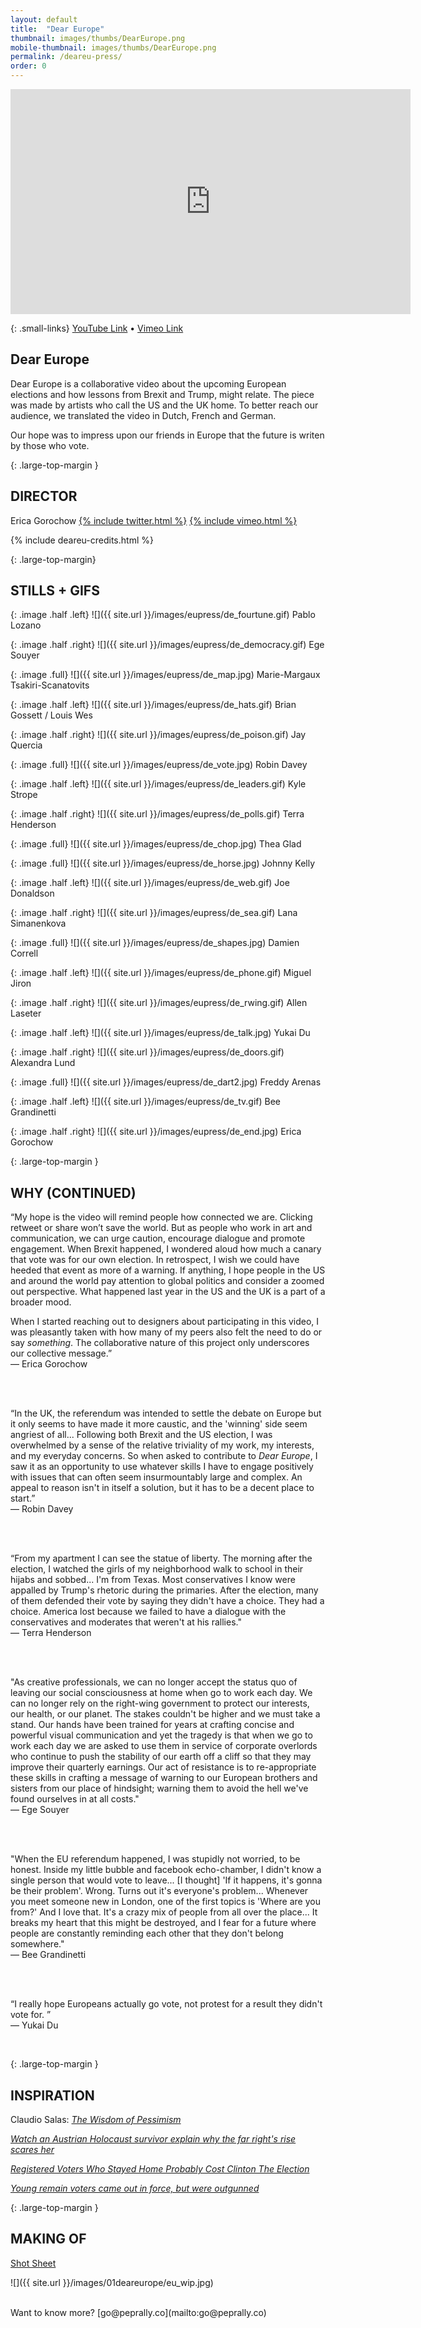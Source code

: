 ```yaml
---
layout: default
title:  "Dear Europe"
thumbnail: images/thumbs/DearEurope.png
mobile-thumbnail: images/thumbs/DearEurope.png
permalink: /deareu-press/
order: 0
---
```


<div class='embed-container no-bottom-margin'>
    <iframe src="https://player.vimeo.com/video/171939446" width="640" height="360" frameborder="0" webkitallowfullscreen mozallowfullscreen allowfullscreen></iframe>
</div>

{: .small-links}
[YouTube Link](http://vimeo.com/171939446) • [Vimeo Link](http://vimeo.com/171939446)

## **Dear Europe**
Dear Europe is a collaborative video about the upcoming European elections and how lessons from Brexit and Trump, might relate. The piece was made by artists who call the US and the UK home. To better reach our audience, we translated the video in Dutch, French and German.

Our hope was to impress upon our friends in Europe that the future is writen by those who vote.


{: .large-top-margin }


## DIRECTOR
<div class="person">
  Erica Gorochow
  <a class="twitter" href="http://twitter.com/gorociao">{% include twitter.html %}</a>
  <a class="vimeo" href="https://vimeo.com/peprally">{% include vimeo.html %}</a>
</div>

{% include deareu-credits.html %}

{: .large-top-margin}
## **STILLS + GIFS**

{: .image .half .left}
![]({{ site.url }}/images/eupress/de_fourtune.gif) Pablo Lozano  

{: .image .half .right}
![]({{ site.url }}/images/eupress/de_democracy.gif) Ege Souyer

{: .image .full}
![]({{ site.url }}/images/eupress/de_map.jpg) Marie-Margaux Tsakiri-Scanatovits

{: .image .half .left}
![]({{ site.url }}/images/eupress/de_hats.gif) Brian Gossett / Louis Wes

{: .image .half .right}
![]({{ site.url }}/images/eupress/de_poison.gif) Jay Quercia

{: .image .full}
![]({{ site.url }}/images/eupress/de_vote.jpg) Robin Davey

{: .image .half .left}
![]({{ site.url }}/images/eupress/de_leaders.gif) Kyle Strope

{: .image .half .right}
![]({{ site.url }}/images/eupress/de_polls.gif) Terra Henderson

{: .image .full}
![]({{ site.url }}/images/eupress/de_chop.jpg) Thea Glad

{: .image .full}
![]({{ site.url }}/images/eupress/de_horse.jpg) Johnny Kelly

{: .image .half .left}
![]({{ site.url }}/images/eupress/de_web.gif) Joe Donaldson

{: .image .half .right}
![]({{ site.url }}/images/eupress/de_sea.gif) Lana Simanenkova

{: .image .full}
![]({{ site.url }}/images/eupress/de_shapes.jpg) Damien Correll

{: .image .half .left}
![]({{ site.url }}/images/eupress/de_phone.gif) Miguel Jiron

{: .image .half .right}
![]({{ site.url }}/images/eupress/de_rwing.gif) Allen Laseter

{: .image .half .left}
![]({{ site.url }}/images/eupress/de_talk.jpg) Yukai Du

{: .image .half .right}
![]({{ site.url }}/images/eupress/de_doors.gif) Alexandra Lund

{: .image .full}
![]({{ site.url }}/images/eupress/de_dart2.jpg) Freddy Arenas

{: .image .half .left}
![]({{ site.url }}/images/eupress/de_tv.gif) Bee Grandinetti

{: .image .half .right}
![]({{ site.url }}/images/eupress/de_end.jpg) Erica Gorochow








{: .large-top-margin }
## **WHY (CONTINUED)**
“My hope is the video will remind people how connected we are. Clicking retweet or share won’t save the world. But as people who work in art and communication, we can urge caution, encourage dialogue and promote engagement. When Brexit happened, I wondered aloud how much a canary that vote was for our own election. In retrospect, I wish we could have heeded that event as more of a warning. If anything, I hope people in the US and around the world pay attention to global politics and consider a zoomed out perspective. What happened last year in the US and the UK is a part of a broader mood.

When I started reaching out to designers about participating in this video, I was pleasantly taken with how many of my peers also felt the need to do or say *something*. The collaborative nature of this project only underscores our collective message.”
<br/>— Erica Gorochow  

<br/>
<br/>


“In the UK, the referendum was intended to settle the debate on Europe but it only seems to have made it more caustic, and the 'winning' side seem angriest of all...
Following both Brexit and the US election, I was overwhelmed by a sense of the relative triviality of my work, my interests, and my everyday concerns. So when asked to contribute to *Dear Europe*, I saw it as an opportunity to use whatever skills I have to engage positively with issues that can often seem insurmountably large and complex. An appeal to reason isn't in itself a solution, but it has to be a decent place to start.”<br/>
— Robin Davey

<br/><br/>


“From my apartment I can see the statue of liberty. The morning after the election, I watched the girls of my neighborhood walk to school in their hijabs and sobbed... I'm from Texas. Most conservatives I know were appalled by Trump's rhetoric during the primaries. After the election, many of them defended their vote by saying they didn't have a choice. They had a choice. America lost because we failed to have a dialogue with the conservatives and moderates that weren't at his rallies."
<br/>— Terra Henderson

<br/><br/>

"As creative professionals, we can no longer accept the status quo of leaving our social consciousness at home when go to work each day. We can no longer rely on the right-wing government to protect our interests, our health, or our planet. The stakes couldn't be higher and we must take a stand. Our hands have been trained for years at crafting concise and powerful visual communication and yet the tragedy is that when we go to work each day we are asked to use them in service of corporate overlords who continue to push the stability of our earth off a cliff so that they may improve their quarterly earnings. Our act of resistance is to re-appropriate these skills in crafting a message of warning to our European brothers and sisters from our place of hindsight; warning them to avoid the hell we've found ourselves in at all costs."
<br/>
— Ege Souyer

<br/><br/>

"When the EU referendum happened, I was stupidly not worried, to be honest. Inside my little bubble and facebook echo-chamber, I didn't know a single person that would vote to leave... [I thought] 'If it happens, it's gonna be their problem'. Wrong. Turns out it's everyone's problem... Whenever you meet someone new in London, one of the first topics is 'Where are you from?' And I love that. It's a crazy mix of people from all over the place... It breaks my heart that this might be destroyed, and I fear for a future where people are constantly reminding each other that they don't belong somewhere."
<br/>
—  Bee Grandinetti

<br/><br/>

“I really hope Europeans actually go vote, not protest for a result they didn't vote for. ”<br/>
— Yukai Du

<br/>

{: .large-top-margin }
## **INSPIRATION**
Claudio Salas: [*The Wisdom of Pessimism*](http://motionographer.com/2015/10/27/making-the-wisdom-of-pessimism/)<br/>

[*Watch an Austrian Holocaust survivor explain why the far right's rise scares her*](http://www.vox.com/world/2016/11/30/13784954/austria-gertrude-holocaust-survivor-presidential-election)<br/>

[*Registered Voters Who Stayed Home Probably Cost Clinton The Election*](https://fivethirtyeight.com/features/registered-voters-who-stayed-home-probably-cost-clinton-the-election/)<br/>

[*Young remain voters came out in force, but were outgunned*](https://www.theguardian.com/politics/2016/jun/24/young-remain-voters-came-out-in-force-but-were-outgunned)

{: .large-top-margin }
## **MAKING OF**
[Shot Sheet](https://docs.google.com/spreadsheets/d/1N5A9IW2XWXsn-t3c8Qlc89-Yv5gLCgSP8TTGoViwYts/edit?usp=sharing)

![]({{ site.url }}/images/01deareurope/eu_wip.jpg)

<br/>
Want to know more? [go@peprally.co](mailto:go@peprally.co)
